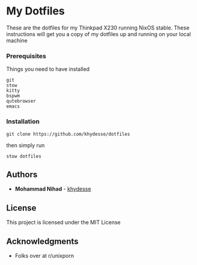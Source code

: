 
# My Dotfiles

These are the dotfiles for my Thinkpad X230 running NixOS stable.
These instructions will get you a copy of my dotfiles up and running on your local machine

### Prerequisites

Things you need to have installed

```
git
stow
kitty
bspwm
qutebrowser
emacs
```

### Installation

```
git clone https://github.com/khydesse/dotfiles
```
then simply run
```
stow dotfiles
```

## Authors

* **Mohammad Nihad** - [khydesse](https://github.com/khydesse/)


## License

This project is licensed under the MIT License

## Acknowledgments

* Folks over at r/unixporn
